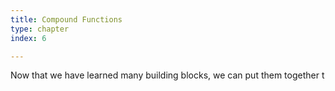 ```yaml
---
title: Compound Functions
type: chapter
index: 6

---
```


Now that we have learned many building blocks, we can put them together t
<!--stackedit_data:
eyJoaXN0b3J5IjpbLTI3MTIwNTE5MV19
-->